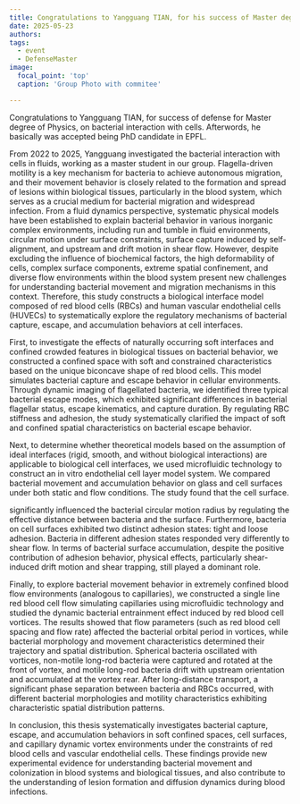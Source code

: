 ```yaml
---
title: Congratulations to Yangguang TIAN, for his success of Master degree, and PhD position in EPFL
date: 2025-05-23
authors:
tags:
  - event
  - DefenseMaster
image:
  focal_point: 'top'
  caption: 'Group Photo with commitee'

---
```


Congratulations to Yangguang TIAN, for success of defense for Master degree of Physics, on bacterial interaction with cells. Afterwords, he basically was accepted being PhD candidate in EPFL. 

<!--more-->

From 2022 to 2025, Yangguang investigated the bacterial interaction with cells in fluids, working as a master student in our group. Flagella-driven motility is a key mechanism for bacteria to achieve autonomous migration, and their movement behavior is closely related to the formation and spread of lesions within biological tissues, particularly in the blood system, which serves as a crucial medium for bacterial migration and widespread infection. From a fluid dynamics perspective, systematic physical models have been established to explain bacterial behavior in various inorganic complex environments, including run and tumble in fluid environments, circular motion under surface constraints, surface capture induced by self-alignment, and upstream and drift motion in shear flow. However, despite excluding the influence of biochemical factors, the high deformability of cells, complex surface components, extreme spatial confinement, and diverse flow environments within the blood system present new challenges for understanding bacterial movement and migration mechanisms in this context. Therefore, this study constructs a biological interface model composed of red blood cells (RBCs) and human vascular endothelial cells (HUVECs) to systematically explore the regulatory mechanisms of bacterial capture, escape, and accumulation behaviors at cell interfaces.  

First, to investigate the effects of naturally occurring soft interfaces and confined crowded features in biological tissues on bacterial behavior, we constructed a confined space with soft and constrained characteristics based on the unique biconcave shape of red blood cells. This model simulates bacterial capture and escape behavior in cellular environments. Through dynamic imaging of flagellated bacteria, we identified three typical bacterial escape modes, which exhibited significant differences in bacterial flagellar status, escape kinematics, and capture duration. By regulating RBC stiffness and adhesion, the study systematically clarified the impact of soft and confined spatial characteristics on bacterial escape behavior. 

Next, to determine whether theoretical models based on the assumption of ideal interfaces (rigid, smooth, and without biological interactions) are applicable to biological cell interfaces, we used microfluidic technology to construct an in vitro endothelial cell layer model system. We compared bacterial movement and accumulation behavior on glass and cell surfaces under both static and flow conditions. The study found that the cell surface.

significantly influenced the bacterial circular motion radius by regulating the effective distance between bacteria and the surface. Furthermore, bacteria on cell surfaces exhibited two distinct adhesion states: tight and loose adhesion. Bacteria in different adhesion states responded very differently to shear flow. In terms of bacterial surface accumulation, despite the positive contribution of adhesion behavior, physical effects, particularly shear-induced drift motion and shear trapping, still played a dominant role. 

Finally, to explore bacterial movement behavior in extremely confined blood flow environments (analogous to capillaries), we constructed a single line red blood cell flow simulating capillaries using microfluidic technology and studied the dynamic bacterial entrainment effect induced by red blood cell vortices. The results showed that flow parameters (such as red blood cell spacing and flow rate) affected the bacterial orbital period in vortices, while bacterial morphology and movement characteristics determined their trajectory and spatial distribution. Spherical bacteria oscillated with vortices, non-motile long-rod bacteria were captured and rotated at the front of vortex, and motile long-rod bacteria drift with upstream orientation and accumulated at the vortex rear. After long-distance transport, a significant phase separation between bacteria and RBCs occurred, with different bacterial morphologies and motility characteristics exhibiting characteristic spatial distribution patterns. 

In conclusion, this thesis systematically investigates bacterial capture, escape, and accumulation behaviors in soft confined spaces, cell surfaces, and capillary dynamic vortex environments under the constraints of red blood cells and vascular endothelial cells. These findings provide new experimental evidence for understanding bacterial movement and colonization in blood systems and biological tissues, and also contribute to the understanding of lesion formation and diffusion dynamics during blood infections. 
